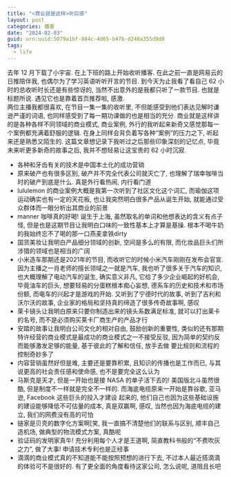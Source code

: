 ```yaml
---
title: "<商业就是这样>听后感"
layout: post
categories: 播客
date: "2024-02-03"
guid: urn:uuid:5079a1bf-884c-4d65-b47b-d248a355d9d0
tags:
  - life
---
```


去年 12 月下载了小宇宙. 在上下班的路上开始收听播客. 在此之前一直是网易云的日推陪伴我, 也偶尔为了学习英语听听开言的节目. 到今天为止我看了看自己 62 小时的总收听时长还是有些惊讶的, 
当然不出意外的是我都只听了一款节目. 也就是标题所说. 遇见它也是靠着首页推荐啦, 感激.  
两位主播我都很喜欢, 在节目一集一集的收听里, 不但能感受到他们表达见解时谦逊严谨的词语, 也同样感受到了每一期功课做的也是相当的充分. 商业就是这样讲的是各种各样不同领域的商业模式, 商业案例,
外行的我听起来新奇又感觉那每一个案例都充满着舒服的逻辑. 在身上同样会背负着写各种“案例”的压力之下, 听起来还是熟悉又陌生的.
这篇文章想记录下我听过之后那些印象深刻的记忆点, 毕竟未来听更多新奇的故事之后, 我并不想轻易让这宝贵的 62 小时沉寂.  
* 各种和牙齿有关的技术是中国本土化的成功营销  
* 原来破产也有很多区别, 破产并不完全代表公司就灭亡了, 也理解了瑞幸咖啡当时的破产到底是什么. 真是外行看热闹, 内行看门道  
* lululemon 的商业案例大概是我第一次听到了社区文化这个词汇, 而瑜伽这项运动确实也有一定的天花板, 也让我突然明白很多产品从诞生开始, 就能通过受众群体而一眼分析出其商业的前景  
* manner 咖啡真的好喝! 诞生于上海, 虽然取名的单词和他想表达的含义有点子怪, 但是也是这期节目让我明白口味的一致性基本上才算是基操. 根本不喝牛奶的我始终忘不了喝的那一口燕麦拿铁dirty  
* 国货美妆让我明白产品细分领域的创新, 空间是多么的有限, 而化妆品巨头们所涉猎的领域也是相当的广阔  
* 小米造车那期还是2021年的节目, 而收听它的时候小米汽车刚刚在发布会官宣. 因为主播之一肖老师的擅长领域之一就是汽车, 我也听了很多关于汽车的知识, 也大概理解了电动汽车的诞生, 确实意义非凡, 
它给了多少企业崛起的好机会, 毕竟油车的巨头, 想要轻易的分蛋糕根本痴心妄想, 德系车的历史和技术和市场份额, 而电车的兴起才是游戏的开始. 又听到了宁德时代的故事, 听到了吉利和沃尔沃的故事, 
企业家的格局和坚持真的缔造了很多传奇故事啊, 感叹  
* 莱卡镜头让我明白原来只要你制造出来的镜头系数满足标准, 就可以打出莱卡的名号, 而不是必须购买莱卡厂商生产的产品才行 
* 安踏的故事让我明白公司文化的相对自由, 鼓励创新的重要性, 类似的还有那期特许经营的商业模式是最成功的商业模式之一不接受反驳, 因为简单的契约反而能够激发足够的能量, 基于彼此的了解和信任, 放手去做
要比规则和流程的控制奇妙多了  
* 内容营销虽然好但是难, 主要还是要靠积累, 且知识的传播也是工作而已, 与其说更高的社会责任感和使命感, 也不是要完全这么认为  
* 马斯克是天才, 但是一开始也是接 NASA 的单子活下去的! 美国版北斗虽然很酷, 但是制度不一样就是完全不一样的. 而海底电缆原来一开始是靠谷歌, 亚马逊, Facebook 这些巨头的投入才建设
起来的, 他们自己也因为这些基础设施的建设能够降低不可估量的成本, 真是双赢啊, 感叹, 当然也因为海底电缆的建立, 我们的网费没有高的可怕  
* 链家是贝壳的数字化方案啊[笑, 我一直搞不清楚他们的联系与区别, 顺丰自己造机场, 做典型的物流模式方案, 真酷呢
* 验证码的发明家真牛! 充分利用每个人才是王道啊, 简直教科书般的“不费吹灰之力”, 做了大事! 申请技术专利也是正经事
* 滴滴的商业模式真的不知道能不能按照预想的进行下去, 不过本人最近搭滴滴的体验可不是很好的. 有了更全面的角度看待这家公司, 怎么说呢, 道阻且长吧
